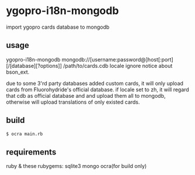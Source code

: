 ygopro-i18n-mongodb
===================

import ygopro cards database to mongodb

usage
-----
ygopro-i18n-mongodb mongodb://[username:password@]host[:port][/[database][?options]] /path/to/cards.cdb locale
ignore notice about bson_ext.

due to some 3'rd party databases added custom cards, it will only upload cards from Fluorohydride's official database.
if locale set to zh, it will regard that cdb as official database and and upload them all to mongodb, otherwise will upload translations of only existed cards.

build
-----
```bash
$ ocra main.rb
```

requirements
------------
ruby & these rubygems:
sqlite3
mongo
ocra(for build only)